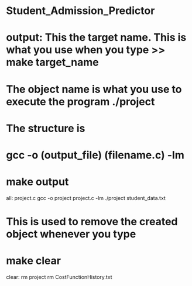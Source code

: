 # Student_Admission_Predictor
 
# output: This the target name. This is what you use when you type >> make target_name
# The object name is what you use to execute the program ./project
# The structure is 
# gcc -o (output_file) (filename.c) -lm
# make output
all: project.c
	gcc -o project project.c -lm
	./project student_data.txt

# This is used to remove the created object whenever you type 
# make clear 
clear:
	rm project
	rm CostFunctionHistory.txt
